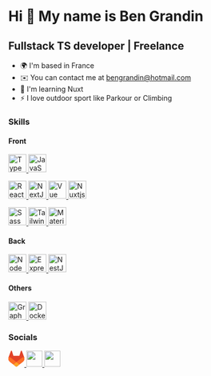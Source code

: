 Hi 👋  My name is Ben Grandin
========================================================================================================================================

Fullstack TS developer | Freelance
----------------------------------

* 🌍 I'm based in France
* ✉️ You can contact me at [bengrandin@hotmail.com](mailto:bengrandin@hotmail.com)
* 🧠 I'm learning Nuxt
* ⚡ I love outdoor sport like Parkour or Climbing

### Skills

#### Front
<p align="left">
<a href="https://www.typescriptlang.org/" target="_blank" rel="noreferrer">
<img src="https://raw.githubusercontent.com/danielcranney/readme-generator/main/public/icons/skills/typescript-colored.svg" width="36" height="36" alt="TypeScript" />
</a>
<a href="https://developer.mozilla.org/en-US/docs/Web/JavaScript" target="_blank" rel="noreferrer">
<img src="https://raw.githubusercontent.com/danielcranney/readme-generator/main/public/icons/skills/javascript-colored.svg" width="36" height="36" alt="JavaScript" />
</a>
</p>
<p>
<a href="https://reactjs.org/" target="_blank" rel="noreferrer">
<img src="https://raw.githubusercontent.com/danielcranney/readme-generator/main/public/icons/skills/react-colored.svg" width="36" height="36" alt="React" />
</a>
<a href="https://nextjs.org/docs" target="_blank" rel="noreferrer">
<img src="https://raw.githubusercontent.com/danielcranney/readme-generator/main/public/icons/skills/nextjs-colored-dark.svg" width="36" height="36" alt="NextJs" />
</a>
<a href="https://vuejs.org/" target="_blank" rel="noreferrer">
<img src="https://raw.githubusercontent.com/danielcranney/readme-generator/main/public/icons/skills/vuejs-colored.svg" width="36" height="36" alt="Vue" />
</a>
<a href="https://nuxtjs.org/" target="_blank" rel="noreferrer">
<img src="https://raw.githubusercontent.com/danielcranney/readme-generator/main/public/icons/skills/nuxtjs-colored.svg" width="36" height="36" alt="Nuxtjs" />
</a>
</p>
<p>
<a href="https://sass-lang.com/" target="_blank" rel="noreferrer">
<img src="https://raw.githubusercontent.com/danielcranney/readme-generator/main/public/icons/skills/sass-colored.svg" width="36" height="36" alt="Sass" />
</a>
<a href="https://tailwindcss.com/" target="_blank" rel="noreferrer">
<img src="https://raw.githubusercontent.com/danielcranney/readme-generator/main/public/icons/skills/tailwindcss-colored.svg" width="36" height="36" alt="TailwindCSS" />
</a>
<a href="https://mui.com/" target="_blank" rel="noreferrer">
<img src="https://raw.githubusercontent.com/danielcranney/readme-generator/main/public/icons/skills/materialui-colored.svg" width="36" height="36" alt="Material UI" />
</a>
</p>

#### Back
<p>
<a href="https://nodejs.org/en/" target="_blank" rel="noreferrer">
<img src="https://raw.githubusercontent.com/danielcranney/readme-generator/main/public/icons/skills/nodejs-colored.svg" width="36" height="36" alt="NodeJS" />
</a>
<a href="https://expressjs.com/" target="_blank" rel="noreferrer">
<img src="https://raw.githubusercontent.com/danielcranney/readme-generator/main/public/icons/skills/express-colored-dark.svg" width="36" height="36" alt="Express" />
</a>
<a href="https://docs.nestjs.com/" target="_blank" rel="noreferrer">
<img src="https://raw.githubusercontent.com/danielcranney/readme-generator/main/public/icons/skills/nestjs-colored.svg" width="36" height="36" alt="NestJS" />
</a>
</p>

#### Others
<a href="https://graphql.org/" target="_blank" rel="noreferrer">
<img src="https://raw.githubusercontent.com/danielcranney/readme-generator/main/public/icons/skills/graphql-colored.svg" width="36" height="36" alt="GraphQL" />
</a>
<a href="https://www.docker.com/" target="_blank" rel="noreferrer">
<img src="https://raw.githubusercontent.com/danielcranney/readme-generator/main/public/icons/skills/docker-colored.svg" width="36" height="36" alt="Docker" />
</a>

### Socials
<p>
<a href="https://gitlab.com/ben-grandin" target="_blank" rel="noreferrer"> 
<?xml version="1.0" encoding="utf-8"?>
<svg viewBox="0 0 32 32" width="32px" height="32px" xmlns="http://www.w3.org/2000/svg">
  <g id="LOGO" transform="matrix(0.16661998629570007, 0, 0, 0.17298702895641327, -15.657845497131344, -16.86917877197266)">
    <path class="cls-1" d="M282.83,170.73l-.27-.69-26.14-68.22a6.81,6.81,0,0,0-2.69-3.24,7,7,0,0,0-8,.43,7,7,0,0,0-2.32,3.52l-17.65,54H154.29l-17.65-54A6.86,6.86,0,0,0,134.32,99a7,7,0,0,0-8-.43,6.87,6.87,0,0,0-2.69,3.24L97.44,170l-.26.69a48.54,48.54,0,0,0,16.1,56.1l.09.07.24.17,39.82,29.82,19.7,14.91,12,9.06a8.07,8.07,0,0,0,9.76,0l12-9.06,19.7-14.91,40.06-30,.1-.08A48.56,48.56,0,0,0,282.83,170.73Z" style="fill: rgb(226, 67, 41);"/>
    <path class="cls-2" d="M282.83,170.73l-.27-.69a88.3,88.3,0,0,0-35.15,15.8L190,229.25c19.55,14.79,36.57,27.64,36.57,27.64l40.06-30,.1-.08A48.56,48.56,0,0,0,282.83,170.73Z" style="fill: rgb(252, 109, 38);"/>
    <path class="cls-3" d="M153.43,256.89l19.7,14.91,12,9.06a8.07,8.07,0,0,0,9.76,0l12-9.06,19.7-14.91S209.55,244,190,229.25C170.45,244,153.43,256.89,153.43,256.89Z" style="fill: rgb(252, 163, 38);"/>
    <path class="cls-2" d="M132.58,185.84A88.19,88.19,0,0,0,97.44,170l-.26.69a48.54,48.54,0,0,0,16.1,56.1l.09.07.24.17,39.82,29.82s17-12.85,36.57-27.64Z" style="fill: rgb(252, 109, 38);"/>
  </g>
</svg>
</a>
<a href="https://www.github.com/bengrandin" target="_blank" rel="noreferrer"> <picture> <source media="(prefers-color-scheme: dark)" srcset="https://raw.githubusercontent.com/danielcranney/readme-generator/main/public/icons/socials/github-dark.svg" /> <source media="(prefers-color-scheme: light)" srcset="https://raw.githubusercontent.com/danielcranney/readme-generator/main/public/icons/socials/github.svg" /> <img src="https://raw.githubusercontent.com/danielcranney/readme-generator/main/public/icons/socials/github.svg" width="32" height="32" /> </picture> </a>
<a href="https://www.stackoverflow.com/users/12373992/ben-grandin" target="_blank" rel="noreferrer"> <picture> <source media="(prefers-color-scheme: dark)" srcset="https://raw.githubusercontent.com/danielcranney/readme-generator/main/public/icons/socials/stackoverflow.svg" /> <source media="(prefers-color-scheme: light)" srcset="https://raw.githubusercontent.com/danielcranney/readme-generator/main/public/icons/socials/stackoverflow.svg" /> <img src="https://raw.githubusercontent.com/danielcranney/readme-generator/main/public/icons/socials/stackoverflow.svg" width="32" height="32" /> </picture> </a>
</p>

